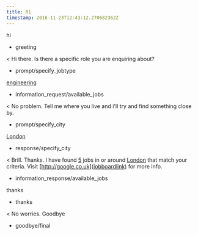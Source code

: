 ```yaml
---
title: R1
timestamp: 2016-11-23T12:43:12.270682362Z
---
```


hi
* greeting

< Hi there. Is there a specific role you are enquiring about?
* prompt/specify_jobtype

[engineering](jobrole)
* information_request/available_jobs

< No problem. Tell me where you live and i'll try and find something close by.
* prompt/specify_city

[London](city)
* response/specify_city

< Brill. Thanks. I have found [5](jobcount) jobs in or around [London](city) that match your criteria. Visit [http://google.co.uk](jobboardlink) for more info.
* information_response/available_jobs

thanks
* thanks

< No worries. Goodbye
* goodbye/final
